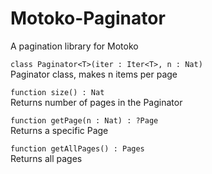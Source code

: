 # Motoko-Paginator
A pagination library for Motoko  

`class Paginator<T>(iter : Iter<T>, n : Nat)`  
Paginator class, makes n items per page  
  
`function size() : Nat`  
Returns number of pages in the Paginator  

`function getPage(n : Nat) : ?Page`  
Returns a specific Page   

`function getAllPages() : Pages`  
Returns all pages
